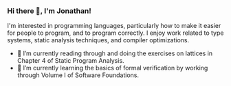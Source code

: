 ### Hi there 👋, I'm Jonathan!

I'm interested in programming languages, particularly how to make it easier for people to program, and to program correctly. I enjoy work related to type systems, static analysis techniques, and compiler optimizations. 

 - 🌱 I’m currently reading through and doing the exercises on lattices in Chapter 4 of Static Program Analysis. 
 - 🌱 I’m currently learning the basics of formal verification by working through Volume I of Software Foundations.

<!-- 
**JonathanDLTran/JonathanDLTran** is a ✨ _special_ ✨ repository because its `README.md` (this file) appears on your GitHub profile.

Here are some ideas to get you started:

- 🔭 I’m currently working on ...
- 🌱 I’m currently learning ...
- 👯 I’m looking to collaborate on ...
- 🤔 I’m looking for help with ...
- 💬 Ask me about ...
- 📫 How to reach me: ...
- 😄 Pronouns: ...
- ⚡ Fun fact: ...
 -->
